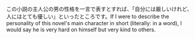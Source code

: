 <tr><td>この小説の主人公の男の性格を一言で表すとすれば、「自分には厳しいけれど、人にはとても優しい」といったところです。<td><tr><tr><td>If I were to describe the personality of this novel's main character in short (literally: in a word), I would say he is very hard on himself but very kind to others.<td><tr></table>

